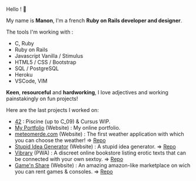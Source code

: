 Hello !  🔆

My name is **Manon**, I'm a french **Ruby on Rails developer and designer**.

The tools I'm working with :

- C, Ruby
- Ruby on Rails
- Javascript Vanilla / Stimulus
- HTML5 / CSS / Bootstrap
- SQL / PostgreSQL
- Heroku
- VSCode, VIM



**Keen**, **resourceful** and **hardworking**, I love adjectives and working painstakingly on fun projects!

Here are the last projects I worked on:

- [42](https://github.com/manerschnetzlon/42-cursus) : Piscine (up to C_09) & Cursus WIP.
- [My Portfolio](http://manonschnetzler.com) (Website) : My online portfolio.
- [meteomerde.com](http://meteomerde.com) (Website) : The first weather application with which you can choose the weather! => [Repo](https://github.com/manerschnetzlon/meteomerde)
- [Stupid Idea Generator](https://stupid-idea-generator.herokuapp.com) (Website) : A stupid idea generator. => [Repo](https://github.com/manerschnetzlon/stupid-idea-generator)
- [Vibrary](http://www.vibrary.fr) (PWA) : A discreet online bookstore listing erotic texts that can be connected with your own sextoy. => [Repo](https://github.com/clementlemoigne/vibrary) 
- [Game'n Share](https://airbnb-doriangc-g.herokuapp.com) (Website) : An amazing amazon-like marketplace on wich you can rent games & consoles. => [Repo](https://github.com/DorianGC-G/game-n-share)
